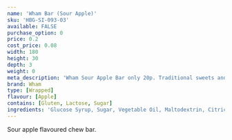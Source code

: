 ```yaml
---
name: 'Wham Bar (Sour Apple)'
sku: 'HBG-SI-093-03'
available: FALSE
purchase_option: 0
price: 0.2
cost_price: 0.08
width: 180
height: 30
depth: 3
weight: 0
meta_description: 'Wham Sour Apple Bar only 20p. Traditional sweets and more at Humbugs Confectionery Store. Specialists in satisfying your sweet tooth!'
brand: Wham
type: [Wrapped]
flavour: [Apple]
contains: [Gluten, Lactose, Sugar]
ingredients: 'Glucose Syrup, Sugar, Vegetable Oil, Maltodextrin, Citric Acid, Milk Protein, Glycerol: E422, Emulsifier: Soya Lecithin, E322, Colours: Curcumin, Chlorophyll'
---
```

Sour apple flavoured chew bar.